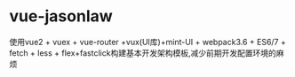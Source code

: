 # vue-jasonlaw
使用vue2 + vuex + vue-router +vux(UI库)+mint-UI + webpack3.6 + ES6/7 + fetch + less + flex+fastclick构建基本开发架构模板,减少前期开发配置环境的麻烦
